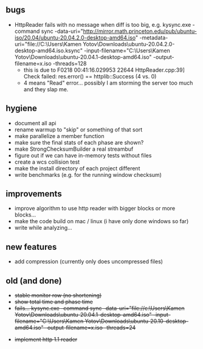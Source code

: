 ## bugs
* HttpReader fails with no message when diff is too big, e.g. kysync.exe -command sync -data-uri="http://mirror.math.princeton.edu/pub/ubuntu-iso/20.04/ubuntu-20.04.2.0-desktop-amd64.iso" -metadata-uri="file://C:\Users\Kamen Yotov\Downloads\ubuntu-20.04.2.0-desktop-amd64.iso.ksync" -input-filename="C:\Users\Kamen Yotov\Downloads\ubuntu-20.04.1-desktop-amd64.iso" -output-filename=x.iso -threads=128
  * this is due to F0218 00:41:16.029953 22644 HttpReader.cpp:39] Check failed: res.error() == httplib::Success (4 vs. 0)
  * 4 means "Read" error... possibly I am storming the server too much and they slap me. 

## hygiene
* document all api
* rename warmup to "skip" or something of that sort
* make parallelize a member function
* make sure the final stats of each phase are shown?
* make StrongChecksumBuilder a real streambuf
* figure out if we can have in-memory tests without files
* create a wcs collision test
* make the install directory of each project different
* write benchmarks (e.g. for the running window checksum)

## improvements
* improve algorithm to use http reader with bigger blocks or more blocks...
* make the code build on mac / linux (i have only done windows so far)
* write while analyzing...

## new features
* add compression (currently only does uncompressed files)

## old (and done)
- ~~stable monitor row (no shortening)~~
- ~~show total time and phase time~~
- ~~fails... kysync.exe -command sync -data-uri="file://c:\Users\Kamen Yotov\Downloads\ubuntu-20.04.1-desktop-amd64.iso" -input-filename="C:\Users\Kamen Yotov\Downloads\ubuntu-20.10-desktop-amd64.iso" -output-filename=x.iso -threads=24~~
* ~~implement http 1.1 reader~~

